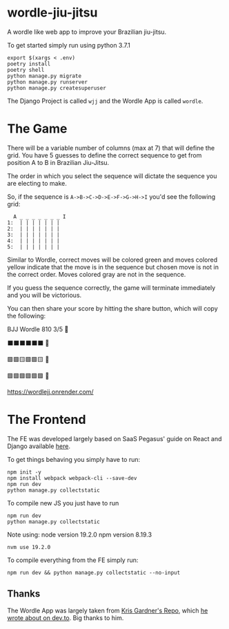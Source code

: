 # wordle-jiu-jitsu
A wordle like web app to improve your Brazilian jiu-jitsu.

To get started simply run using python 3.7.1
```
export $(xargs < .env)
poetry install
poetry shell
python manage.py migrate
python manage.py runserver
python manage.py createsuperuser
```

The Django Project is called `wjj` and the Wordle App
is called `wordle`.


# The Game

There will be a variable number of columns (max at 7) that will define the grid.
You have 5 guesses to define the correct sequence to get from position A to B 
in Brazilian Jiu-Jitsu.

The order in which you select the sequence will dictate the sequence you are
electing to make.

So, if the sequence is `A->B->C->D->E->F->G->H->I` you'd see the following grid:

```
  A _ _ _ _ _ _ _ I
1:  | | | | | | |
2:  | | | | | | |
3:  | | | | | | |
4:  | | | | | | |
5:  | | | | | | |
```

Similar to Wordle, correct moves will be colored green and moves colored yellow
indicate that the move is in the sequence but chosen move is not in the correct 
order. Moves colored gray are not in the sequence.

If you guess the sequence correctly, the game will terminate immediately and you 
will be victorious.

You can then share your score by hitting the share button, which will copy the 
following:

BJJ Wordle 810 3/5 🤙

⬛⬛⬛⬛⬛⬛ 👊

🟩🟩🟨🟩🟩🟨 🤞

🟩🟩🟩🟩🟩🟩 🤝

https://wordlejj.onrender.com/


# The Frontend
The FE was developed largely based on SaaS Pegasus' guide on React and Django
available [here](https://www.saaspegasus.com/guides/modern-javascript-for-django-developers/).

To get things behaving you simply have to run:
```
npm init -y
npm install webpack webpack-cli --save-dev
npm run dev
python manage.py collectstatic
```
To compile new JS you just have to run
```
npm run dev
python manage.py collectstatic
```
Note using:
node version 19.2.0
npm version 8.19.3
```
nvm use 19.2.0
```

To compile everything from the FE simply run: 
```
npm run dev && python manage.py collectstatic --no-input
```

## Thanks

The Wordle App was largely taken from [Kris Gardner's Repo](https://github.com/krisgardiner/wordle), 
which [he wrote about on dev.to](https://dev.to/krisgardiner/build-wordle-in-react-1hkb). Big thanks to him.
